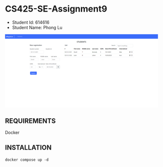 # CS425-SE-Assignment9

- Student Id: 614616
- Student Name: Phong Lu

![Assignment 9](Student.png "Assignment 9")

## REQUIREMENTS

Docker

## INSTALLATION

`docker compose up -d`
